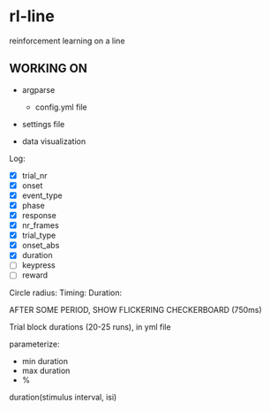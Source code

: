 # rl-line

reinforcement learning on a line

## WORKING ON

- argparse
  - config.yml file

- settings file

- data visualization

Log:
- [x] trial_nr
- [x] onset
- [x] event_type
- [x] phase
- [x] response
- [x] nr_frames
- [x] trial_type
- [x] onset_abs
- [x] duration
- [ ] keypress
- [ ] reward

Circle radius:
Timing:
Duration:

AFTER SOME PERIOD, SHOW FLICKERING CHECKERBOARD (750ms)

Trial block durations (20-25 runs), in yml file

parameterize:
- min duration
- max duration
- %

duration(stimulus interval, isi)
